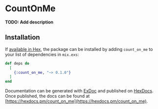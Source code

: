 # CountOnMe

**TODO: Add description**

## Installation

If [available in Hex](https://hex.pm/docs/publish), the package can be installed
by adding `count_on_me` to your list of dependencies in `mix.exs`:

```elixir
def deps do
  [
    {:count_on_me, "~> 0.1.0"}
  ]
end
```

Documentation can be generated with [ExDoc](https://github.com/elixir-lang/ex_doc)
and published on [HexDocs](https://hexdocs.pm). Once published, the docs can
be found at [https://hexdocs.pm/count_on_me](https://hexdocs.pm/count_on_me).

